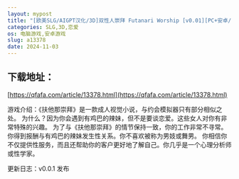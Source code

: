 ```yaml
---
layout: mypost
title: "[欧美SLG/AIGPT汉化/3D]双性人崇拜 Futanari Worship [v0.01][PC+安卓/124M]"
categories: SLG,3D,恋爱
os: 电脑游戏,安卓游戏
slug: a13378
date: 2024-11-03
---
```


## 下载地址：

[https://qfafa.com/article/13378.html](https://qfafa.com/article/13378.html)

游戏介绍：《扶他那崇拜》是一款成人视觉小说，与约会模拟器只有部分相似之处。
为什么？因为你会遇到有鸡巴的辣妹，但不是要谈恋爱。这些女人对你有非常特殊的兴趣。
为了与《扶他那崇拜》的情节保持一致，你的工作非常不寻常。
你得到报酬与有鸡巴的辣妹发生性关系。你不喜欢被称为男妓或舞男。
你相信你不仅提供性服务，而且还帮助你的客户更好地了解自己。你几乎是一个心理分析师或性学家。

更新日志：v0.0.1 发布